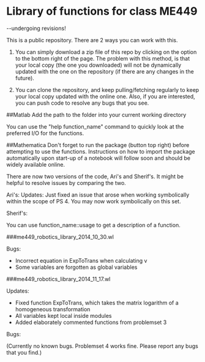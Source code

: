# Library of functions for class ME449
--undergoing revisions! 

This is a public repository. There are 2 ways you can work with this.

1. You can simply download a zip file of this repo by clicking on the option to the bottom right of the page. The problem with this method, is that your local copy (the one you downloaded) will not be dynamically updated with the one on the repository (if there are any changes in the future).

2. You can clone the repository, and keep pulling/fetching regularly to keep your local copy updated with the online one. Also, if you are interested, you can push code to resolve any bugs that you see.

##Matlab 
Add the path to the folder into your current working directory 

You can use the "help function_name" command to quickly look at the preferred I/O for the functions.

##Mathematica
Don't forget to run the package (button top right) before attempting to use the functions. Instructions on how to import the package automatically upon start-up of a notebook will follow soon and should be widely available online.

There are now two versions of the code, Ari's and Sherif's. It might be helpful to resolve issues by comparing the two.

Ari's:
Updates: Just fixed an issue that arose when working symbolically within the scope of PS 4. You may now work symbolically on this set.


Sherif's:

You can use function_name::usage to get a description of a function.

###me449_robotics_library_2014_10_30.wl

Bugs:

* Incorrect equation in ExpToTrans when calculating v
* Some variables are forgotten as global variables

###me449_robotics_library_2014_11_17.wl

Updates:

* Fixed function ExpToTrans, which takes the matrix logarithm of a homogeneous transformation
* All variables kept local inside modules
* Added elaborately commented functions from problemset 3

Bugs:

(Currently no known bugs. Problemset 4 works fine. Please report any bugs that you find.)

